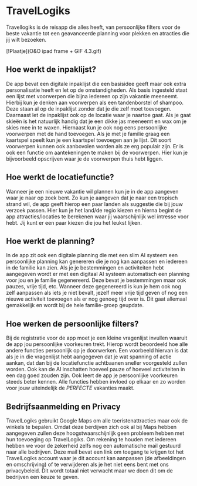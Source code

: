 # TravelLogiks
Travellogiks is de reisapp die alles heeft, van persoonlijke filters voor de beste vakantie tot een geavanceerde planning voor plekken en atracties die jij wilt bezoeken. 

[!Plaatje](O&O ipad frame + GIF 4.3.gif)

## Hoe werkt de inpaklijst?
De app bevat een digitale inpaklijst die een basisidee geeft maar ook extra personalisatie heeft en let op de omstandigheden. Als basis ingesteld staat een lijst met voorwerpen die bijna iedereen op zijn vakantie meeneemt. Hierbij kun je denken aan voorwerpen als een tandenborstel of shampoo. Deze staan al op de inpaklijst zonder dat je die zelf moet toevoegen. Daarnaast let de inpaklijst ook op de locatie waar je naartoe gaat. Als je gaat skieën is het natuurlijk handig dat je een dikke jas meeneemt en wax om je skies mee in te waxen. Hiernaast kun je ook nog eens persoonlijke voorwerpen met de hand toevoegen. Als je met je familie graag een kaartspel speelt kun je een kaartspel toevoegen aan je lijst. Dit soort voorwerpen kunnen ook aanbovolen worden als ze erg populair zijn.
Er is ook een functie om aantekeningen te maken bij de voorwerpen. Hier kun je bijvoorbeeld opscrijven waar je de voorwerpen thuis hebt liggen.


## Hoe werkt de locatiefunctie?
Wanneer je een nieuwe vakantie wil plannen kun je in de app aangeven waar je naar op zoek bent. Zo kun je aangeven dat je naar een tropisch strand wil, de app geeft hierop een paar landen als suggestie die bij jouw verzoek passen. Hier kun je het land/de regio kiezen en hierna begint de app attracties/locaties te berekenen waar jij waarschijnlijk wel intresse voor hebt. Jij kunt er een paar kiezen die jou het leukst lijken.


## Hoe werkt de planning?
In de app zit ook een digitale planning die met een slim AI systeem een persoonlijke planning kan genereren die je nog kan aanpassen en iedereen in de familie kan zien. Als je je bestemmingen en activiteiten hebt aangegeven wordt er met een digitaal AI systeem automatisch een planning voor jou en je familie gegenereerd. Deze bevat je bestemmingen maar ook pauzes, vrije tijd, etc. Wanneer deze gegenereerd is kun je hem ook nog zelf aanpassen als iets je niet bevalt, jezelf meer vrije tijd geven of nog een nieuwe activiteit toevoegen als er nog genoeg tijd over is. Dit gaat allemaal gemakkelijk en wordt bij de hele familie-groep geupdate.


## Hoe werken de persoonlijke filters?
Bij de registratie voor de app moet je een kleine vragenlijst invullen waaruit de app jou persoonlijke voorkeuren trekt. Hierop wordt beoordeeld hoe alle andere functies persoonlijk op je doorwerken. Een voorbeeld hiervan is dat als je in die vragenlijst hebt aangegeven dat je wat spanning of actie aankan, dat dan bij de locatiefunctie achtbaanen sneller voorgesteld zullen worden. Ook kan de AI inschatten hoeveel pauze of hoeveel activiteiten in een dag goed zouden zijn. 
Ook leert de app je persoonlijke voorkeuren steeds beter kennen. Alle functies hebben invloed op elkaar en zo worden voor jouw uiteindelijk de *PERFECTE* vakanties maakt.




## Bedrijfsaanmelding en Privacy
TravelLogiks gebruikt Google Maps om alle toeristenattracties maar ook de winkels te bepalen. Omdat deze berdijven zich ook al bij Maps hebben aangegeven zullen deze hoogstwaarschijnlijk geen probleem hebben met hun toevoeging op TravelLogiks. Om rekening te houden met iedereen hebben we voor de zekerheid zelfs nog een automatische mail gestuurd naar alle bedrijven. Deze mail bevat een link om toegang te krijgen tot het TravelLogiks account waar je dit account kan aanpassen (de afbeeldingen en omschrijving) of te verwijderen als je het niet eens bent met ons privacybeleid. Dit wordt totaal niet verwacht maar we doen dit om de bedrijven een keuze te geven.
